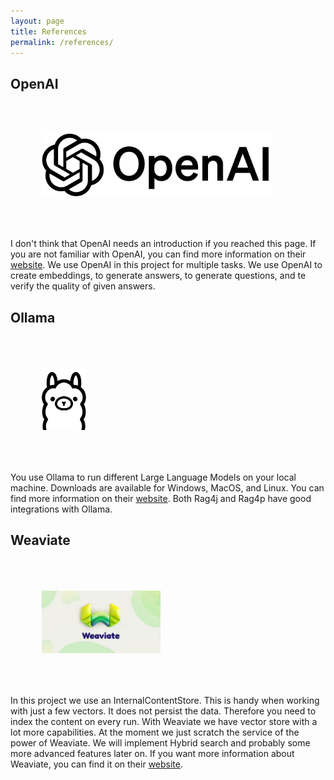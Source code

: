```yaml
---
layout: page
title: References
permalink: /references/
---
```


## OpenAI
<img src="/assets/images/openai.png" alt="OpenAI Logo" style="height: 100px; padding: 50px;">

I don't think that OpenAI needs an introduction if you reached this page. If you are not familiar with OpenAI, you can find more information on their [website](https://openai.com). We use OpenAI in this project for multiple tasks. We use OpenAI to create embeddings, to generate answers, to generate questions, and te verify the quality of given answers.

## Ollama
<img src="/assets/images/ollama.png" alt="Ollama Logo" style="height: 100px; padding: 50px;">

You use Ollama to run different Large Language Models on your local machine. Downloads are available for Windows, MacOS, and Linux. You can find more information on their [website](https://ollama.com). Both Rag4j and Rag4p have good integrations with Ollama.

## Weaviate
<img src="/assets/images/weaviate.png" alt="Weaviate Logo" style="height: 100px; padding: 50px;">

In this project we use an InternalContentStore. This is handy when working with just a few vectors. It does not persist the data. Therefore you need to index the content on every run. With Weaviate we have vector store with a lot more capabilities. At the moment we just scratch the service of the power of Weaviate. We will implement Hybrid search and probably some more advanced features later on. If you want more information about Weaviate, you can find it on their [website](https://weaviate.io).

